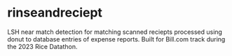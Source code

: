 # rinseandreciept
LSH near match detection for matching scanned reciepts processed using donut to database entries of expense reports. Built for Bill.com track during the 2023 Rice Datathon.
